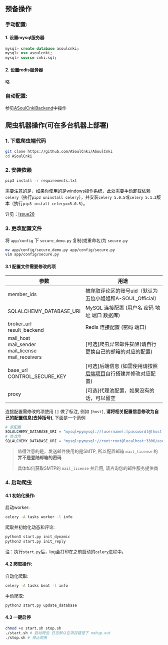 ## 预备操作
### 手动配置:
#### 1. 设置mysql服务器
```sql
mysql> create database asoulcnki;
mysql> use asoulcnki;
mysql> source cnki.sql;
```
#### 2. 设置redis服务器
略  
### 自动配置:
参见[ASoulCnkiBackend](https://github.com/ASoulCnki/ASoulCnkiBackend)中操作
## 爬虫机器操作(可在多台机器上部署)
### 1. 下载爬虫端代码  
```bash
git clone https://github.com/ASoulCnki/ASoulCnki
cd ASoulCnki
```
### 2. 安装依赖
```bash
pip3 install -r requirements.txt
```

需要注意的是，如果你使用的是windows操作系统，此处需要手动卸载依赖`celery`（执行`pip3 uninstall celery`），并安装`celery 5.0.5`或`celery 5.1.2`版本（执行`pip3 install celery==5.0.5`）。

详见：[issue28](https://github.com/ASoulCnki/ASoulCnki/issues/28)
### 3. 更改配置文件
将 `app/config` 下 `secure_demo.py` 复制(或重命名)为 `secure.py`

```bash
mv app/config/secure_demo.py app/config/secure.py
vim app/config/secure.py
```

#### 3.1 配置文件需要修改的项
|参数|用途|
|----|----|
|member_ids|被爬取评论区的账号uid（默认为五位小姐姐和A-SOUL_Official）|
|SQLALCHEMY_DATABASE_URI|MySQL 连接配置 (用户名 密码 地址 端口 数据库)|
|broker_url<br>result_backend|Redis 连接配置 (密码 端口)|
|mail_host<br>mail_sender<br>mail_license<br>mail_receivers|[可选]爬虫异常邮件提醒(请自行更换自己的邮箱的对应的配置)
|base_url<br>CONTROL_SECURE_KEY|[可选]后端信息 (如需使用请按照[后端项目](https://github.com/AsoulCnki/AsoulCnkiBackEnd)自行搭建并修改对应配置)|
|proxy|[可选]代理池配置，如果没有的话，可以留空|

连接配置需修改的项使用 `[]` 做了标注, 例如 `[host]`, **请将相关配置信息修改为自己的配置信息(去掉括号)**, 下面是一个范例

```py
# 原配置
SQLALCHEMY_DATABASE_URI = "mysql+pymysql://[username]:[password]@[host]:[port]/[database]"
# 修改为
SQLALCHEMY_DATABASE_URI = "mysql+pymysql://root:root@localhost:3306/asoulcnki"
```

> 值得注意的是，发送邮件使用的是SMTP, 所以配置邮箱 `mail_license` 的 **并不是登陆邮箱的密码**
>
>  具体如何获取SMTP的 `mail_license` 并启用, 请咨询您的邮件服务提供商

### 4. 启动爬虫
#### 4.1 初始化操作:
启动worker:
```bash
celery -A tasks worker -l info
```
爬取并初始化动态和评论:
```bash
python3 start.py init_dynamic
python3 start.py init_reply
```

注：执行`start.py`后，log会打印在之前启动的`celery`进程中。
#### 4.2 爬取操作:
自动化爬取:
```bash
celery -A tasks beat -l info
```
手动爬取:
```bash
python3 start.py update_database
```
#### 4.3 一键启停
```bash
chmod +x start.sh stop.sh
./start.sh # 启动爬虫 日志默认在项目路径下 nohup.out
./stop.sh # 停止爬虫
```